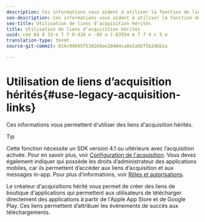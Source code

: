 ```yaml
---
description: Ces informations vous aident à utiliser la fonction de lien d’acquisition héritée.
seo-description: Ces informations vous aident à utiliser la fonction de lien d’acquisition héritée.
seo-title: Utilisation de liens d’acquisition hérités
title: Utilisation de liens d’acquisition hérités
uuid: cee 84 d 33-e 7 f 9-428 e -89 a 1-83554 e 7 f 4 c 5 e
translation-type: tm+mt
source-git-commit: 814c99695f538160ae28484ca8e2a92f5b24bb1a

---
```



# Utilisation de liens d’acquisition hérités{#use-legacy-acquisition-links}

Ces informations vous permettent d'utiliser des liens d'acquisition hérités.

>[!TIP]
>
>Cette fonction nécessite un SDK version 4.1 ou ultérieure avec l’acquisition activée. Pour en savoir plus, voir [Configuration de l'acquisition](/help/using/acquisition-main/t-enable-acquisition.md). Vous devez également indiquer qui possède les droits d’administrateur des applications mobiles, car ils permettent d’accéder aux liens d’acquisition et aux messages in-app. Pour plus d’informations, voir [Rôles et autorisations](/help/using/gs/c-mob-roles-and-permissions.md).

Le créateur d'acquisitions hérité vous permet de créer des liens de boutique d'applications qui permettent aux utilisateurs de télécharger directement des applications à partir de l'Apple App Store et de Google Play. Ces liens permettent d’attribuer les événements de succès aux téléchargements.

